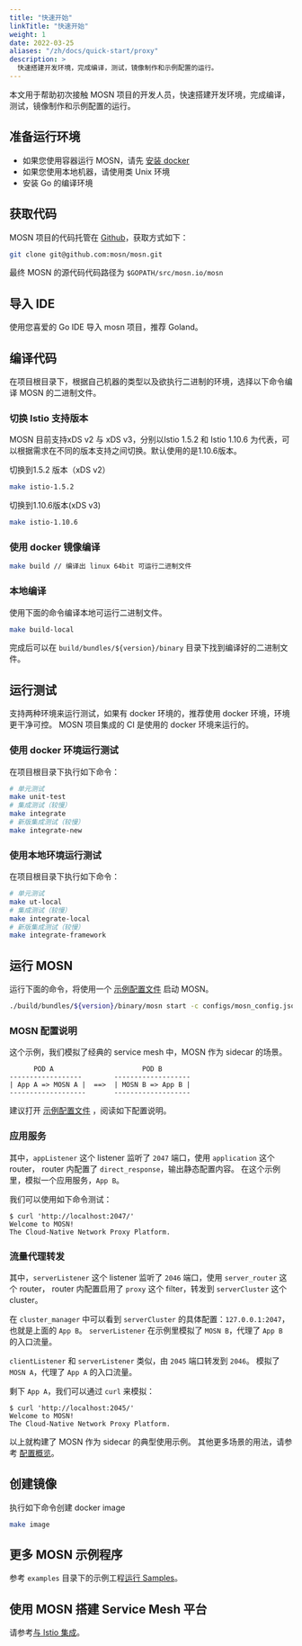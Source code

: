 ```yaml
---
title: "快速开始"
linkTitle: "快速开始"
weight: 1
date: 2022-03-25
aliases: "/zh/docs/quick-start/proxy"
description: >
  快速搭建开发环境，完成编译，测试，镜像制作和示例配置的运行。
---
```


本文用于帮助初次接触 MOSN 项目的开发人员，快速搭建开发环境，完成编译，测试，镜像制作和示例配置的运行。

## 准备运行环境

+ 如果您使用容器运行 MOSN，请先 [安装 docker](https://docs.docker.com/install/)
+ 如果您使用本地机器，请使用类 Unix 环境
+ 安装 Go 的编译环境

## 获取代码

MOSN 项目的代码托管在 [Github](https://github.com/mosn/mosn)，获取方式如下：

```bash
git clone git@github.com:mosn/mosn.git
```

最终 MOSN 的源代码代码路径为 `$GOPATH/src/mosn.io/mosn`

## 导入 IDE

使用您喜爱的 Go IDE 导入 mosn 项目，推荐 Goland。

## 编译代码

在项目根目录下，根据自己机器的类型以及欲执行二进制的环境，选择以下命令编译 MOSN 的二进制文件。

### 切换 Istio 支持版本

MOSN 目前支持xDS v2 与 xDS v3，分别以Istio 1.5.2 和 Istio 1.10.6 为代表，可以根据需求在不同的版本支持之间切换。默认使用的是1.10.6版本。

切换到1.5.2 版本（xDS v2）

```bash
make istio-1.5.2 
```

切换到1.10.6版本(xDS v3)

```bash
make istio-1.10.6
```

### 使用 docker 镜像编译

```bash
make build // 编译出 linux 64bit 可运行二进制文件
```

### 本地编译

使用下面的命令编译本地可运行二进制文件。

```bash
make build-local
```

完成后可以在 `build/bundles/${version}/binary` 目录下找到编译好的二进制文件。

## 运行测试

支持两种环境来运行测试，如果有 docker 环境的，推荐使用 docker 环境，环境更干净可控。
MOSN 项目集成的 CI 是使用的 docker 环境来运行的。

### 使用 docker 环境运行测试

在项目根目录下执行如下命令：

```bash
# 单元测试
make unit-test
# 集成测试（较慢）
make integrate
# 新版集成测试（较慢）
make integrate-new
```

### 使用本地环境运行测试

在项目根目录下执行如下命令：

```bash
# 单元测试
make ut-local
# 集成测试（较慢）
make integrate-local
# 新版集成测试（较慢）
make integrate-framework
```

## 运行 MOSN

运行下面的命令，将使用一个 [示例配置文件](https://github.com/mosn/mosn/blob/master/configs/mosn_config.json) 启动 MOSN。

```bash
./build/bundles/${version}/binary/mosn start -c configs/mosn_config.json
```

### MOSN 配置说明

这个示例，我们模拟了经典的 service mesh 中，MOSN 作为 sidecar 的场景。

```
      POD A                      POD B
------------------        -------------------
| App A => MOSN A |  ==>  | MOSN B => App B |
-------------------       -------------------
```

建议打开 [示例配置文件](https://github.com/mosn/mosn/blob/master/configs/mosn_config.json) ，阅读如下配置说明。

### 应用服务

其中，`appListener` 这个 listener 监听了 `2047` 端口，使用 `application` 这个 router，
router 内配置了 `direct_response`，输出静态配置内容。
在这个示例里，模拟一个应用服务，`App B`。

我们可以使用如下命令测试：

```shell
$ curl 'http://localhost:2047/'
Welcome to MOSN!
The Cloud-Native Network Proxy Platform.
```

### 流量代理转发

其中，`serverListener` 这个 listener 监听了 `2046` 端口，使用 `server_router` 这个 router，
router 内配置启用了 `proxy` 这个 filter，转发到 `serverCluster` 这个 cluster。

在 `cluster_manager` 中可以看到 `serverCluster` 的具体配置：`127.0.0.1:2047`，也就是上面的 `App B`。
`serverListener` 在示例里模拟了 `MOSN B`，代理了 `App B` 的入口流量。

`clientListener` 和 `serverListener` 类似，由 `2045` 端口转发到 `2046`。
模拟了 `MOSN A`，代理了 `App A` 的入口流量。

剩下 `App A`，我们可以通过 `curl` 来模拟：

```shell
$ curl 'http://localhost:2045/'
Welcome to MOSN!
The Cloud-Native Network Proxy Platform.
```

以上就构建了 MOSN 作为 sidecar 的典型使用示例。
其他更多场景的用法，请参考 [配置概览](../../configuration/)。

## 创建镜像

执行如下命令创建 docker image

```bash
make image
```

## 更多 MOSN 示例程序

参考 `examples` 目录下的示例工程[运行 Samples](../../samples)。

## 使用 MOSN 搭建 Service Mesh 平台

请参考[与 Istio 集成](../istio)。

